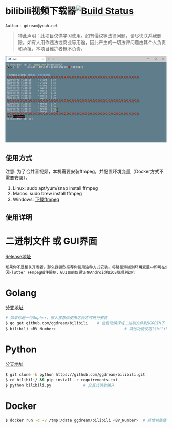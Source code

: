 # bilibili视频下载器[![Build Status](https://travis-ci.com/ggdream/bilibili.svg?branch=master)](https://travis-ci.com/ggdream/bilibili)
~~~shell script
Author: gdream@yeah.net
~~~
> 特此声明：此项目仅供学习使用。如有侵权等法律问题，请尽快联系我删除。如有人用作违法或商业等用途，因此产生的一切法律问题由其个人负责和承担，本项目维护者概不负责。

![example](./docs/example.png)

## 使用方式
注意: 为了合并音视频，本机需要安装ffmpeg，并配置环境变量（Docker方式不需要安装）。

1. Linux: sudo apt/yum/snap install ffmpeg
2. Macos: sudo brew install ffmpeg
3. Windows: [下载ffmpeg](https://github.com/BtbN/FFmpeg-Builds/releases)


## 使用详明
# 二进制文件 或 GUI界面
[Release地址](https://github.com/ggdream/bilibili/releases)
~~~sh
如果你不是相关开发者，那么我强烈推荐你使用这种方式安装。将路径添加到环境变量中即可在全路径下使用
因Flutter FFmpeg插件限制，GUI目前仅保证在Android和iOS端顺利运行
~~~

# Golang
[分支地址](https://github.com/ggdream/bilibili/tree/golang)
~~~sh
# 如果你是一位Gopher，那么推荐你使用这种方式进行安装
$ go get github.com/ggdream/bilibili    # 会自动编译成二进制文件到$GOBIN下
$ bilibili <BV_Number>                              # 其他功能使用($bilibili --help)查看帮助
~~~

# Python
[分支地址](https://github.com/ggdream/bilibili/tree/python)
~~~sh
$ git clone -b python https://github.com/ggdream/bilibili.git
$ cd bilibili/ && pip install -r requirements.txt
$ python bilibili.py              # 交互式读取输入
~~~


# Docker
~~~sh
$ docker run -d -v /tmp:/data ggdream/bilibili <BV_Number>  # 其他功能使用($down --help)查看帮助
~~~
